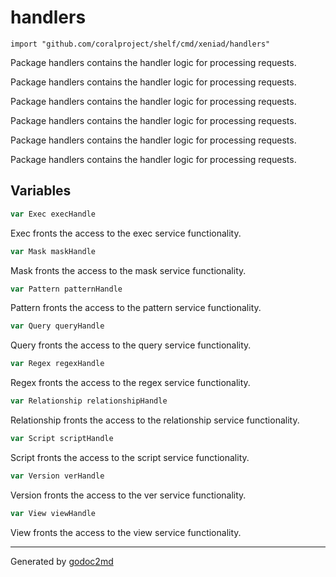
# handlers
    import "github.com/coralproject/shelf/cmd/xeniad/handlers"

Package handlers contains the handler logic for processing requests.

Package handlers contains the handler logic for processing requests.

Package handlers contains the handler logic for processing requests.

Package handlers contains the handler logic for processing requests.

Package handlers contains the handler logic for processing requests.

Package handlers contains the handler logic for processing requests.





## Variables
``` go
var Exec execHandle
```
Exec fronts the access to the exec service functionality.

``` go
var Mask maskHandle
```
Mask fronts the access to the mask service functionality.

``` go
var Pattern patternHandle
```
Pattern fronts the access to the pattern service functionality.

``` go
var Query queryHandle
```
Query fronts the access to the query service functionality.

``` go
var Regex regexHandle
```
Regex fronts the access to the regex service functionality.

``` go
var Relationship relationshipHandle
```
Relationship fronts the access to the relationship service functionality.

``` go
var Script scriptHandle
```
Script fronts the access to the script service functionality.

``` go
var Version verHandle
```
Version fronts the access to the ver service functionality.

``` go
var View viewHandle
```
View fronts the access to the view service functionality.









- - -
Generated by [godoc2md](http://godoc.org/github.com/davecheney/godoc2md)